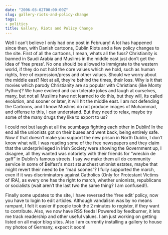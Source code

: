 ```yaml
---
date: "2006-03-02T00:00:00Z"
slug: gallery-riots-and-policy-change
tags:
- politics
title: Gallery, Riots and Policy Change
---
```


Well I can’t believe I only had one post in February! A lot has happened since
then, with Danish cartoons, Dublin Riots and a few policy changes to the site.
First of all the cartoons, I mean, whats all the fuss? Christianity is banned
in Saudi Arabia and Muslims in the middle east just don’t get the idea of
‘free press’. No one should be allowed to immigrate to the western world, if
they do not hold the core values which we hold, such as human rights, free of
expression/press and other values. Should we worry about the middle east? Not
at all, they’re behind the times, their loss. Why is it that movies which
parody Christianity are so popular with Christians (like Monty Python)? We
have evolved and can tolerate jokes and laugh at ourselves, many, but not all
Muslims have not learned to do this, but they will, its called evolution, and
sooner or later, it will hit the middle east. I am not defending the Cartoons,
and I know Muslims do not produce images of Muhammad, and offense to this, I
can understand. But they need to relax, maybe try some of the many drugs they
like to export to us?


I could not but laugh at all the scumbags fighting each other in Dublin! In
the end all the unionists got on their buses and went back, being entirely
safe. Now if that doesn’t make you support the new prison in North Dublin, I
don’t know what will. I was reading some of the free newspapers and they claim
that the underprivileged in Irish Society were showing the Government up, I
disagree, all they wanted was notoriety with their friends for “wreckin de
gaff” in Dublin's famous streets. I say we make them all do community service
in some of Belfast's most staunchest unionist estates, maybe that might revert
their need to be “mad scones”? I fully supported the march, even if it was
discriminatory against Catholics (Only for Protestant Victims of IRA), as
every one has the right to march, whether unionists, republicans or socialists
(wait aren’t the last two the same thing? I am confused!).

Finally some updates to the site, I have reversed the ‘free edit’ policy, now
you have to login to edit articles. Although vandalism was by no means
rampant, I felt it easier if people took the 2 minutes to register, if they
want to contribute. Also, we now have RSS feeds! Powered by feedburner, it
lets me track readership and other useful values. I am just working on getting
listed on all major blog sites. Also I am currently installing a gallery to
house my photos of Germany, expect it soon!
